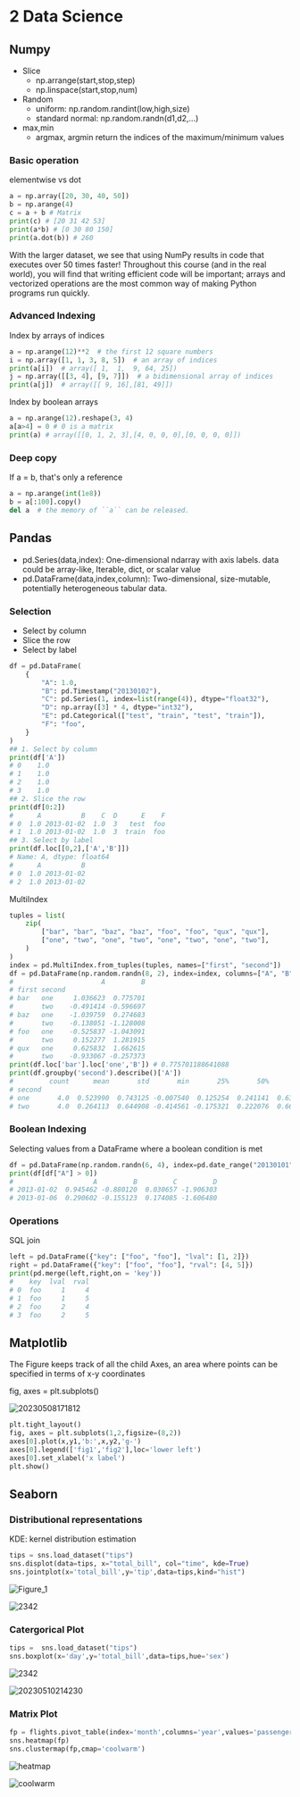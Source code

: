 # 2 Data Science
## Numpy

- Slice
    - np.arrange(start,stop,step)
    - np.linspace(start,stop,num)
- Random
    - uniform: np.random.randint(low,high,size)
    - standard normal: np.random.randn(d1,d2,...)
- max,min
    - argmax, argmin return the indices of the maximum/minimum values

### Basic operation

elementwise vs dot

```python
a = np.array([20, 30, 40, 50])
b = np.arange(4)
c = a + b # Matrix
print(c) # [20 31 42 53]
print(a*b) # [0 30 80 150]
print(a.dot(b)) # 260
```

With the larger dataset, we see that using NumPy results in code that executes over 50 times faster! Throughout this course (and in the real world), you will find that writing efficient code will be important; arrays and vectorized operations are the most common way of making Python programs run quickly.

### Advanced Indexing

Index by arrays of indices

```python
a = np.arange(12)**2  # the first 12 square numbers
i = np.array([1, 1, 3, 8, 5])  # an array of indices
print(a[i])  # array([ 1,  1,  9, 64, 25])
j = np.array([[3, 4], [9, 7]])  # a bidimensional array of indices
print(a[j])  # array([[ 9, 16],[81, 49]])
```

Index by boolean arrays

```python
a = np.arange(12).reshape(3, 4)
a[a>4] = 0 # 0 is a matrix
print(a) # array([[0, 1, 2, 3],[4, 0, 0, 0],[0, 0, 0, 0]])
```
### Deep copy

If a = b, that's only a reference

```python
a = np.arange(int(1e8))
b = a[:100].copy()
del a  # the memory of ``a`` can be released.
```

## Pandas

- pd.Series(data,index): One-dimensional ndarray with axis labels. data could be array-like, Iterable, dict, or scalar value
- pd.DataFrame(data,index,column): Two-dimensional, size-mutable, potentially heterogeneous tabular data. 

### Selection
- Select by column
- Slice the row
- Select by label

```python
df = pd.DataFrame(
    {
        "A": 1.0,
        "B": pd.Timestamp("20130102"),
        "C": pd.Series(1, index=list(range(4)), dtype="float32"),
        "D": np.array([3] * 4, dtype="int32"),
        "E": pd.Categorical(["test", "train", "test", "train"]),
        "F": "foo",
    }
)
## 1. Select by column
print(df['A'])
# 0    1.0
# 1    1.0
# 2    1.0
# 3    1.0
## 2. Slice the row
print(df[0:2])
#      A          B    C  D      E    F
# 0  1.0 2013-01-02  1.0  3   test  foo
# 1  1.0 2013-01-02  1.0  3  train  foo
## 3. Select by label
print(df.loc[[0,2],['A','B']])
# Name: A, dtype: float64
#      A          B
# 0  1.0 2013-01-02
# 2  1.0 2013-01-02
```

MultiIndex

```python
tuples = list(
    zip(
        ["bar", "bar", "baz", "baz", "foo", "foo", "qux", "qux"],
        ["one", "two", "one", "two", "one", "two", "one", "two"],
    )
)
index = pd.MultiIndex.from_tuples(tuples, names=["first", "second"])
df = pd.DataFrame(np.random.randn(8, 2), index=index, columns=["A", "B"])
#                      A         B
# first second                    
# bar   one     1.036623  0.775701
#       two    -0.491414 -0.596697
# baz   one    -1.039759  0.274683
#       two    -0.138051 -1.128008
# foo   one    -0.525837 -1.043091
#       two     0.152277  1.281915
# qux   one     0.625832  1.662615
#       two    -0.933067 -0.257373
print(df.loc['bar'].loc['one','B']) # 0.775701188641088
print(df.groupby('second').describe()['A'])
#         count      mean       std       min       25%       50%       75%       max
# second                                                                             
# one       4.0  0.523990  0.743125 -0.007540  0.125254  0.241141  0.639877  1.621220
# two       4.0  0.264113  0.644908 -0.414561 -0.175321  0.222076  0.661510  1.026859
```

### Boolean Indexing

Selecting values from a DataFrame where a boolean condition is met

```python
df = pd.DataFrame(np.random.randn(6, 4), index=pd.date_range("20130101", periods=6), columns=list("ABCD"))
print(df[df["A"] > 0])
#                    A         B         C         D
# 2013-01-02  0.945462 -0.880120  0.030657 -1.906303
# 2013-01-06  0.290602 -0.155123  0.174085 -1.606480
```

### Operations

SQL join

```python
left = pd.DataFrame({"key": ["foo", "foo"], "lval": [1, 2]})
right = pd.DataFrame({"key": ["foo", "foo"], "rval": [4, 5]})
print(pd.merge(left,right,on = 'key'))
#    key  lval  rval
# 0  foo     1     4
# 1  foo     1     5
# 2  foo     2     4
# 3  foo     2     5
```

## Matplotlib

The Figure keeps track of all the child Axes, an area where points can be specified in terms of x-y coordinates

fig, axes = plt.subplots()

![20230508171812](https://raw.githubusercontent.com/zxc2012/image/main/20230508171812.png)

```python
plt.tight_layout()
fig, axes = plt.subplots(1,2,figsize=(8,2))
axes[0].plot(x,y1,'b:',x,y2,'g-')
axes[0].legend(['fig1','fig2'],loc='lower left')
axes[0].set_xlabel('x label')
plt.show()
```

## Seaborn
### Distributional representations

KDE: kernel distribution estimation

```python
tips = sns.load_dataset("tips")
sns.displot(data=tips, x="total_bill", col="time", kde=True)
sns.jointplot(x='total_bill',y='tip',data=tips,kind="hist")
```

![Figure_1](https://raw.githubusercontent.com/zxc2012/image/main/Figure_1.png)

![2342](https://raw.githubusercontent.com/zxc2012/image/main/2342.png)

### Catergorical Plot

```python
tips =  sns.load_dataset("tips")
sns.boxplot(x='day',y='total_bill',data=tips,hue='sex')
```

![2342](https://raw.githubusercontent.com/zxc2012/image/main/20123011111.png)

![20230510214230](https://raw.githubusercontent.com/zxc2012/image/main/20230510214230.png)

### Matrix Plot

```python
fp = flights.pivot_table(index='month',columns='year',values='passengers')
sns.heatmap(fp)
sns.clustermap(fp,cmap='coolwarm')
```

![heatmap](https://raw.githubusercontent.com/zxc2012/image/main/heatmap.png)

![coolwarm](https://raw.githubusercontent.com/zxc2012/image/main/coolwarm.png)